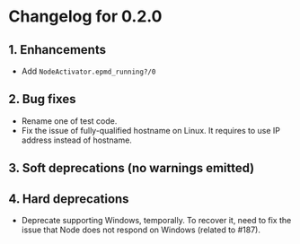 # Changelog for 0.2.0

## 1. Enhancements

* Add `NodeActivator.epmd_running?/0`

## 2. Bug fixes

* Rename one of test code.
* Fix the issue of fully-qualified hostname on Linux. It requires to use IP address instead of hostname.

## 3. Soft deprecations (no warnings emitted)

## 4. Hard deprecations

* Deprecate supporting Windows, temporally. To recover it, need to fix the issue that Node does not respond on Windows (related to #187).

